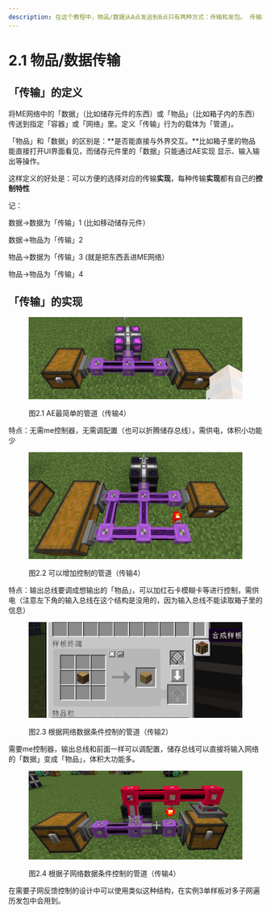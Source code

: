 ```yaml
---
description: 在这个教程中，物品/数据从A点发送到B点只有两种方式：传输和发包。 传输和发包的区别和联系，在发包那一节会介绍。
---
```


# 2.1 物品/数据传输

## 「传输」的定义

将ME网络中的「数据」（比如储存元件的东西）或「物品」（比如箱子内的东西）传送到指定「容器」或「网络」里。定义「传输」行为的载体为「管道」。

「物品」和「数据」的区别是：**是否能直接与外界交互。**比如箱子里的物品能直接打开UI界面看见，而储存元件里的「数据」只能通过AE实现  显示、输入输出等操作。

这样定义的好处是：可以方便的选择对应的传输**实现**，每种传输**实现**都有自己的**控制特性**

记：

数据→数据为「传输」1 (比如移动储存元件）

数据→物品为「传输」2

物品→数据为「传输」3 (就是把东西丢进ME网络）

物品→物品为「传输」4

## 「传输」的实现

<figure><img src="../.gitbook/assets/image (3) (1).png" alt=""><figcaption><p>图2.1 AE最简单的管道（传输4）</p></figcaption></figure>

特点：无需me控制器，无需调配置（也可以折腾储存总线），需供电，体积小功能少

<figure><img src="../.gitbook/assets/image (5) (1).png" alt=""><figcaption><p>图2.2 可以增加控制的管道（传输4）</p></figcaption></figure>

特点：输出总线要调成想输出的「物品」，可以加红石卡模糊卡等进行控制，需供电（注意左下角的输入总线在这个结构是没用的，因为输入总线不能读取箱子里的信息）

<figure><img src="../.gitbook/assets/image (4).png" alt=""><figcaption><p>图2.3 根据网络数据条件控制的管道（传输2）</p></figcaption></figure>

需要me控制器，输出总线和前面一样可以调配置，储存总线可以直接将输入网络的「数据」变成「物品」，体积大功能多。

<figure><img src="../.gitbook/assets/image (6) (1).png" alt=""><figcaption><p>图2.4 根据子网络数据条件控制的管道（传输4）</p></figcaption></figure>

在需要子网反馈控制的设计中可以使用类似这种结构，在实例3单样板对多子网遍历发包中会用到。
